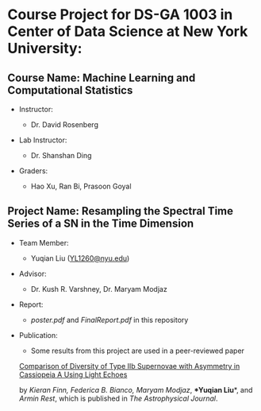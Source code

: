 # Course Project for DS-GA 1003 in Center of Data Science at New York University: 

## Course Name: Machine Learning and Computational Statistics
- Instructor:
  - Dr. David Rosenberg 

- Lab Instructor:
  - Dr. Shanshan Ding
  
- Graders:
  - Hao Xu, Ran Bi, Prasoon Goyal

## Project Name: Resampling the Spectral Time Series of a SN in the Time Dimension

- Team Member:
  - Yuqian Liu (YL1260@nyu.edu)

- Advisor:
  - Dr. Kush R. Varshney, Dr. Maryam Modjaz
  
- Report:
  - *poster.pdf* and *FinalReport.pdf* in this repository
  
- Publication:
  - Some results from this project are used in a peer-reviewed paper 
  
  [Comparison of Diversity of Type IIb Supernovae with Asymmetry in Cassiopeia A Using Light Echoes](http://iopscience.iop.org/article/10.3847/0004-637X/830/2/73/meta) 
  
  by *Kieran Finn, Federica B. Bianco, Maryam Modjaz*, __*Yuqian Liu__*, and *Armin Rest*, which is published in *The Astrophysical Journal*.
